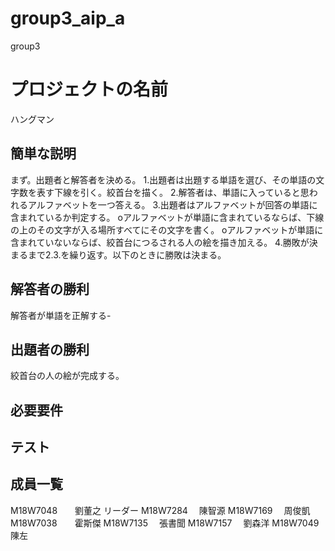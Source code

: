 # group3_aip_a
group3
# プロジェクトの名前

ハングマン

## 簡単な説明

まず。出題者と解答者を決める。
1.出題者は出題する単語を選び、その単語の文字数を表す下線を引く。絞首台を描く。
2.解答者は、単語に入っていると思われるアルファベットを一つ答える。
3.出題者はアルファベットが回答の単語に含まれているか判定する。
oアルファベットが単語に含まれているならば、下線の上のその文字が入る場所すべてにその文字を書く。
oアルファベットが単語に含まれていないならば、絞首台につるされる人の絵を描き加える。
4.勝敗が決まるまで2.3.を繰り返す。以下のときに勝敗は決まる。


## 解答者の勝利

解答者が単語を正解する-

## 出題者の勝利

絞首台の人の絵が完成する。

## 必要要件


## テスト

## 成員一覧
M18W7048　　劉董之 リーダー
M18W7284 　陳智源
M18W7169 　周俊凱
M18W7038　　霍斯傑
M18W7135 　張書聞
M18W7157 　劉森洋
M18W7049   陳左
